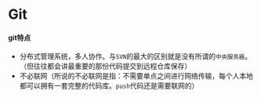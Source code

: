 # Git

#### git特点

- 分布式管理系统，多人协作。与`SVN`的最大的区别就是没有所谓的`中央服务器`。（但往往都会讲最重要的那份代码提交到远程仓库保存）
- 不必联网（所说的不必联网是指：不需要单点之间进行网络传输，每个人本地都可以拥有一套完整的代码库。`push`代码还是需要联网的）


